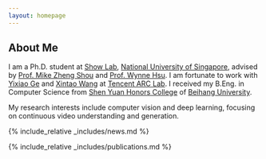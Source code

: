 ```yaml
---
layout: homepage
---
```


## About Me

I am a Ph.D. student at [Show Lab](https://sites.google.com/view/showlab/home?authuser=0), [National University of Singapore](https://www.nus.edu.sg/), advised by [Prof. Mike Zheng Shou](https://sites.google.com/view/showlab) and [Prof. Wynne Hsu](https://www.comp.nus.edu.sg/~whsu/). 
I am fortunate to work with [Yixiao Ge](https://geyixiao.com/) and [Xintao Wang](https://xinntao.github.io/) at [Tencent ARC Lab](https://arc.tencent.com/).
I received my B.Eng. in Computer Science from [Shen Yuan Honors College](http://hc.buaa.edu.cn/) of [Beihang University](https://buaa.edu.cn/).

My research interests include computer vision and deep learning, focusing on continuous video understanding and generation.

{% include_relative _includes/news.md %}

{% include_relative _includes/publications.md %}

<!-- {% include_relative _includes/services.md %} -->
